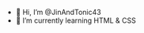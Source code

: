- 👋 Hi, I’m @JinAndTonic43
- 🌱 I’m currently learning HTML & CSS

<!---
JinAndTonic43/JinAndTonic43 is a ✨ special ✨ repository because its `README.md` (this file) appears on your GitHub profile.
You can click the Preview link to take a look at your changes.
--->
